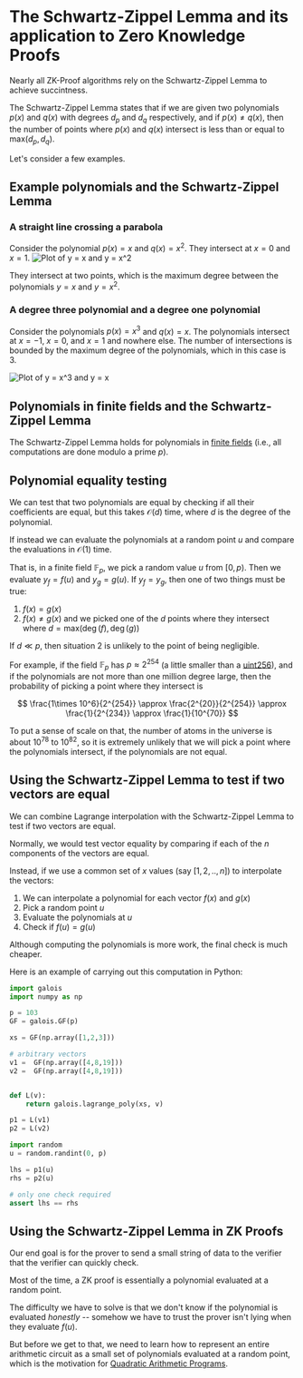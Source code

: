 # The Schwartz-Zippel Lemma and its application to Zero Knowledge Proofs

Nearly all ZK-Proof algorithms rely on the Schwartz-Zippel Lemma to achieve succintness.

The Schwartz-Zippel Lemma states that if we are given two polynomials $p(x)$ and $q(x)$ with degrees $d_p$ and $d_q$ respectively, and if $p(x) \neq q(x)$, then the number of points where $p(x)$ and $q(x)$ intersect is less than or equal to $\mathsf{max}(d_p, d_q)$.

Let's consider a few examples.

## Example polynomials and the Schwartz-Zippel Lemma
### A straight line crossing a parabola

Consider the polynomial $p(x) = x$ and $q(x) = x^2$. They intersect at $x = 0$ and $x = 1$.
![Plot of y = x and y = x^2](https://r2media.rareskills.io/schwartz-zippel-x-x2-example.png)

They intersect at two points, which is the maximum degree between the polynomials $y = x$ and $y = x^2$.

### A degree three polynomial and a degree one polynomial

Consider the polynomials $p(x) = x^3$ and $q(x) = x$. The polynomials intersect at $x = -1$, $x = 0$, and $x = 1$ and nowhere else. The number of intersections is bounded by the maximum degree of the polynomials, which in this case is 3.

![Plot of y = x^3 and y = x](https://r2media.rareskills.io/schwartz-zippel-x-x3-example.png)


## Polynomials in finite fields and the Schwartz-Zippel Lemma
The Schwartz-Zippel Lemma holds for polynomials in [finite fields](https://www.rareskills.io/post/finite-fields) (i.e., all computations are done modulo a prime $p$).

## Polynomial equality testing
We can test that two polynomials are equal by checking if all their coefficients are equal, but this takes $\mathcal{O}(d)$ time, where $d$ is the degree of the polynomial.

If instead we can evaluate the polynomials at a random point $u$ and compare the evaluations in $\mathcal{O}(1)$ time.

That is, in a finite field $\mathbb{F}_{p}$, we pick a random value $u$ from $[0,p)$. Then we evaluate $y_f=f(u)$ and $y_g=g(u)$. If $y_f = y_g$, then one of two things must be true:

1. $f(x) = g(x)$
2. $f(x) \neq g(x)$ and we picked one of the $d$ points where they intersect where $d = \mathsf{max}(\deg(f), \deg(g))$

If $d \ll p$, then situation 2 is unlikely to the point of being negligible.

For example, if the field $\mathbb{F}_{p}$ has $p \approx 2^{254}$ (a little smaller than a [uint256](https://www.rareskills.io/post/uint-max-value-solidity)), and if the polynomials are not more than one million degree large, then the probability of picking a point where they intersect is

$$
\frac{1\times 10^6}{2^{254}} \approx \frac{2^{20}}{2^{254}} \approx \frac{1}{2^{234}} \approx \frac{1}{10^{70}}
$$

To put a sense of scale on that, the number of atoms in the universe is about $10^{78}$ to $10^{82}$, so it is extremely unlikely that we will pick a point where the polynomials intersect, if the polynomials are not equal.

## Using the Schwartz-Zippel Lemma to test if two vectors are equal

We can combine Lagrange interpolation with the Schwartz-Zippel Lemma to test if two vectors are equal.

Normally, we would test vector equality by comparing if each of the $n$ components of the vectors are equal.

Instead, if we use a common set of $x$ values (say $[1,2,..,n]$) to interpolate the vectors:

1. We can interpolate a polynomial for each vector $f(x)$ and $g(x)$
2. Pick a random point $u$
3. Evaluate the polynomials at $u$
4. Check if $f(u) = g(u)$

Although computing the polynomials is more work, the final check is much cheaper.

Here is an example of carrying out this computation in Python:

```python
import galois
import numpy as np

p = 103
GF = galois.GF(p)

xs = GF(np.array([1,2,3]))

# arbitrary vectors
v1 =  GF(np.array([4,8,19]))
v2 =  GF(np.array([4,8,19]))


def L(v):
    return galois.lagrange_poly(xs, v)

p1 = L(v1)
p2 = L(v2)

import random
u = random.randint(0, p)

lhs = p1(u)
rhs = p2(u)

# only one check required
assert lhs == rhs
```

## Using the Schwartz-Zippel Lemma in ZK Proofs
Our end goal is for the prover to send a small string of data to the verifier that the verifier can quickly check.

Most of the time, a ZK proof is essentially a polynomial evaluated at a random point.

The difficulty we have to solve is that we don't know if the polynomial is evaluated *honestly* -- somehow we have to trust the prover isn't lying when they evaluate $f(u)$.

But before we get to that, we need to learn how to represent an entire arithmetic circuit as a small set of polynomials evaluated at a random point, which is the motivation for [Quadratic Arithmetic Programs](https://www.rareskills.io/post/quadratic-arithmetic-program).
